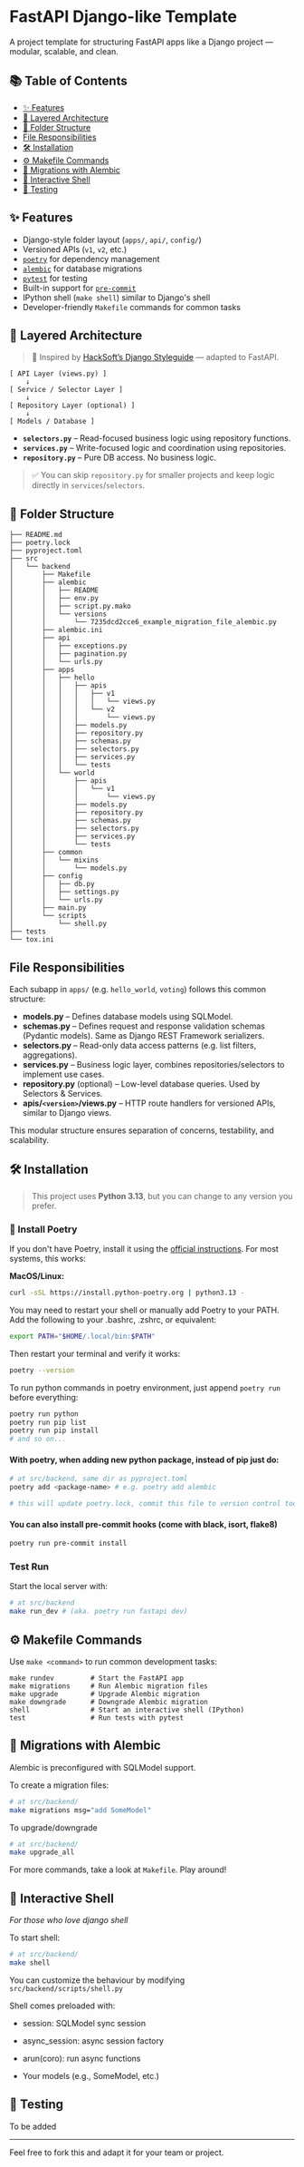 # FastAPI Django-like Template

A project template for structuring FastAPI apps like a Django project — modular, scalable, and clean.

## 📚 Table of Contents

- [✨ Features](#-features)
- [🧠 Layered Architecture](#-layered-architecture)
- [📁 Folder Structure](#-folder-structure)
- [File Responsibilities](#file-responsibilities)
- [🛠️ Installation](#️-installation)
- [⚙️ Makefile Commands](#️-makefile-commands)
- [🔧 Migrations with Alembic](#-migrations-with-alembic)
- [🐚 Interactive Shell](#-interactive-shell)
- [🧪 Testing](#-testing)

## ✨ Features

- Django-style folder layout (`apps/`, `api/`, `config/`)
- Versioned APIs (`v1`, `v2`, etc.)
- [`poetry`](https://python-poetry.org/) for dependency management
- [`alembic`](https://alembic.sqlalchemy.org/) for database migrations
- [`pytest`](https://docs.pytest.org/) for testing
- Built-in support for [`pre-commit`](https://pre-commit.com/)
- IPython shell (`make shell`) similar to Django's shell
- Developer-friendly `Makefile` commands for common tasks

## 🧠 Layered Architecture

> 🔗 Inspired by [HackSoft’s Django Styleguide](https://github.com/HackSoftware/Django-Styleguide-Example) — adapted to FastAPI.

```shell
[ API Layer (views.py) ]
    ↓
[ Service / Selector Layer ]
    ↓
[ Repository Layer (optional) ]
    ↓
[ Models / Database ]
```

- **`selectors.py`** – Read-focused business logic using repository functions.
- **`services.py`** – Write-focused logic and coordination using repositories.
- **`repository.py`** – Pure DB access. No business logic.

> ✅ You can skip `repository.py` for smaller projects and keep logic directly in `services`/`selectors`.

## 📁 Folder Structure

```
├── README.md
├── poetry.lock
├── pyproject.toml
├── src
│   └── backend
│       ├── Makefile
│       ├── alembic
│       │   ├── README
│       │   ├── env.py
│       │   ├── script.py.mako
│       │   └── versions
│       │       └── 7235dcd2cce6_example_migration_file_alembic.py
│       ├── alembic.ini
│       ├── api
│       │   ├── exceptions.py
│       │   ├── pagination.py
│       │   └── urls.py
│       ├── apps
│       │   ├── hello
│       │   │   ├── apis
│       │   │   │   ├── v1
│       │   │   │   │   └── views.py
│       │   │   │   └── v2
│       │   │   │       └── views.py
│       │   │   ├── models.py
│       │   │   ├── repository.py
│       │   │   ├── schemas.py
│       │   │   ├── selectors.py
│       │   │   ├── services.py
│       │   │   └── tests
│       │   └── world
│       │       ├── apis
│       │       │   └── v1
│       │       │       └── views.py
│       │       ├── models.py
│       │       ├── repository.py
│       │       ├── schemas.py
│       │       ├── selectors.py
│       │       ├── services.py
│       │       └── tests
│       ├── common
│       │   └── mixins
│       │       └── models.py
│       ├── config
│       │   ├── db.py
│       │   ├── settings.py
│       │   └── urls.py
│       ├── main.py
│       └── scripts
│           └── shell.py
├── tests
└── tox.ini

```

## File Responsibilities

Each subapp in `apps/` (e.g. `hello_world`, `voting`) follows this common structure:

- **models.py** – Defines database models using SQLModel.
- **schemas.py** – Defines request and response validation schemas (Pydantic models). Same as Django REST Framework serializers.
- **selectors.py** – Read-only data access patterns (e.g. list filters, aggregations).
- **services.py** – Business logic layer, combines repositories/selectors to implement use cases.
- **repository.py** (optional) – Low-level database queries. Used by Selectors & Services.
- **apis/`<version>`/views.py** – HTTP route handlers for versioned APIs, similar to Django views.

This modular structure ensures separation of concerns, testability, and scalability.

## 🛠️ Installation

> This project uses **Python 3.13**, but you can change to any version you prefer.

### 🔧 Install Poetry

If you don't have Poetry, install it using the [official instructions](https://python-poetry.org/docs/#installation). For most systems, this works:

**MacOS/Linux:**

```bash
curl -sSL https://install.python-poetry.org | python3.13 -
```

You may need to restart your shell or manually add Poetry to your PATH. Add the following to your .bashrc, .zshrc, or equivalent:

```bash
export PATH="$HOME/.local/bin:$PATH"
```

Then restart your terminal and verify it works:

```bash
poetry --version
```

To run python commands in poetry environment, just append `poetry run` before everything:

```bash
poetry run python
poetry run pip list
poetry run pip install
# and so on...
```

#### With poetry, when adding new python package, instead of pip just do:
```bash
# at src/backend, same dir as pyproject.toml
poetry add <package-name> # e.g. poetry add alembic

# this will update poetry.lock, commit this file to version control too
```

#### You can also install pre-commit hooks (come with black, isort, flake8)
```bash
poetry run pre-commit install
```

### Test Run

Start the local server with:

```bash
# at src/backend
make run_dev # (aka. poetry run fastapi dev)
```

## ⚙️ Makefile Commands

Use `make <command>` to run common development tasks:

```make
make rundev         # Start the FastAPI app
make migrations     # Run Alembic migration files
make upgrade        # Upgrade Alembic migration
make downgrade      # Downgrade Alembic migration
shell               # Start an interactive shell (IPython)
test                # Run tests with pytest
```

## 🔧 Migrations with Alembic
Alembic is preconfigured with SQLModel support.

To create a migration files:
```bash
# at src/backend/
make migrations msg="add SomeModel"
```

To upgrade/downgrade
```bash
# at src/backend/
make upgrade_all
```
For more commands, take a look at `Makefile`. Play around!

## 🐚 Interactive Shell
*For those who love django shell*

To start shell:
```bash
# at src/backend/
make shell
```

You can customize the behaviour by modifying `src/backend/scripts/shell.py`

Shell comes preloaded with:

- session: SQLModel sync session

- async_session: async session factory

- arun(coro): run async functions

- Your models (e.g., SomeModel, etc.)

## 🧪 Testing

To be added

---

Feel free to fork this and adapt it for your team or project.

